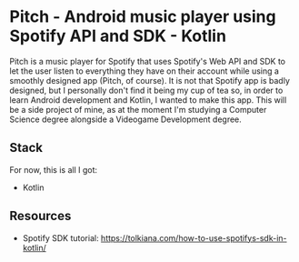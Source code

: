 # Pitch - Android music player using Spotify API and SDK - Kotlin
Pitch is a music player for Spotify that uses Spotify's Web API and SDK to let the user listen to everything they have on their account while using a smoothly designed app (Pitch, of course). It is not that Spotify app is badly designed, but I personally don't find it being my cup of tea so, in order to learn Android development and Kotlin, I wanted to make this app.
This will be a side project of mine, as at the moment I'm studying a Computer Science degree alongside a Videogame Development degree.

## Stack
For now, this is all I got:
- Kotlin

## Resources
- Spotify SDK tutorial: https://tolkiana.com/how-to-use-spotifys-sdk-in-kotlin/
